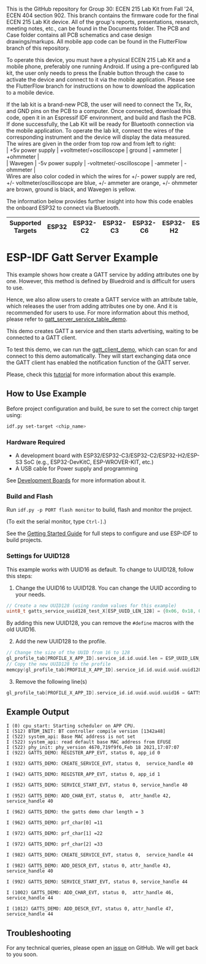 This is the GitHub repository for Group 30: ECEN 215 Lab Kit from Fall '24, ECEN 404 section 902. This branch contains the firmware code for the final ECEN 215 Lab Kit device. All of the group's reports, presentations, research, meeting notes, etc., can be found in the Documents folder. The PCB and Case folder contains all PCB schematics and case design drawings/markups. All mobile app code can be found in the FlutterFlow branch of this repository.

To operate this device, you must have a physical ECEN 215 Lab Kit and a mobile phone, preferably one running Android. If using a pre-configured lab kit, the user only needs to press the Enable button through the case to activate the device and connect to it via the mobile application. Please see the FlutterFlow branch for instructions on how to download the application to a mobile device.

If the lab kit is a brand-new PCB, the user will need to connect the Tx, Rx, and GND pins on the PCB to a computer. Once connected, download this code, open it in an Espressif IDF environment, and build and flash the PCB. If done successfully, the Lab Kit will be ready for Bluetooth connection via the mobile application. To operate the lab kit, connect the wires of the corresponding instrument and the device will display the data measured. The wires are given in the order from top row and from left to right:  <br>|   +5v power supply  |  +voltmeter/+oscilloscope  |  ground                    |  +ammeter   |  +ohmmeter  |<br>
                                                   |   Wavegen           |  -5v power supply          |  -voltmeter/-oscilloscope  |  -ammeter   |  -ohmmeter  |<br>
Wires are also color coded in which the wires for +/- power supply are red, +/- voltmeter/oscilloscope are blue, +/- ammeter are orange, +/- ohmmeter are brown, ground is black, and Wavegen is yellow. 

The information below provides further insight into how this code enables the onboard ESP32 to connect via Bluetooth.



| Supported Targets | ESP32 | ESP32-C2 | ESP32-C3 | ESP32-C6 | ESP32-H2 | ESP32-S3 |
| ----------------- | ----- | -------- | -------- | -------- | -------- | -------- |

# ESP-IDF Gatt Server Example

This example shows how create a GATT service by adding attributes one by one. However, this method is defined by Bluedroid and is difficult for users to use.

Hence, we also allow users to create a GATT service with an attribute table, which releases the user from adding attributes one by one. And it is recommended for users to use. For more information about this method, please refer to [gatt_server_service_table_demo](../gatt_server_service_table).

This demo creates GATT a service and then starts advertising, waiting to be connected to a GATT client.

To test this demo, we can run the [gatt_client_demo](../gatt_client), which can scan for and connect to this demo automatically. They will start exchanging data once the GATT client has enabled the notification function of the GATT server.

Please, check this [tutorial](tutorial/Gatt_Server_Example_Walkthrough.md) for more information about this example.

## How to Use Example

Before project configuration and build, be sure to set the correct chip target using:

```bash
idf.py set-target <chip_name>
```

### Hardware Required

* A development board with ESP32/ESP32-C3/ESP32-C2/ESP32-H2/ESP-S3 SoC (e.g., ESP32-DevKitC, ESP-WROVER-KIT, etc.)
* A USB cable for Power supply and programming

See [Development Boards](https://www.espressif.com/en/products/devkits) for more information about it.

### Build and Flash

Run `idf.py -p PORT flash monitor` to build, flash and monitor the project.

(To exit the serial monitor, type ``Ctrl-]``.)

See the [Getting Started Guide](https://idf.espressif.com/) for full steps to configure and use ESP-IDF to build projects.

### Settings for UUID128

This example works with UUID16 as default. To change to UUID128, follow this steps:

1. Change the UUID16 to UUID128. You can change the UUID according to your needs.

```c
// Create a new UUID128 (using random values for this example)
uint8_t gatts_service_uuid128_test_X[ESP_UUID_LEN_128] = {0x06, 0x18, 0x7a, 0xec, 0xbe, 0x11, 0x11, 0xea, 0x00, 0x16, 0x02, 0x42, 0x01, 0x13, 0x00, 0x04};
```

By adding this new UUID128, you can remove the `#define` macros with the old UUID16.

2. Add the new UUID128 to the profile.

```c
// Change the size of the UUID from 16 to 128
gl_profile_tab[PROFILE_X_APP_ID].service_id.id.uuid.len = ESP_UUID_LEN_128;
// Copy the new UUID128 to the profile
memcpy(gl_profile_tab[PROFILE_X_APP_ID].service_id.id.uuid.uuid.uuid128, gatts_service_uuid128_test_X, ESP_UUID_LEN_128);
```

3. Remove the following line(s)
```c
gl_profile_tab[PROFILE_X_APP_ID].service_id.id.uuid.uuid.uuid16 = GATTS_SERVICE_UUID_TEST_X;
```

## Example Output

```
I (0) cpu_start: Starting scheduler on APP CPU.
I (512) BTDM_INIT: BT controller compile version [1342a48]
I (522) system_api: Base MAC address is not set
I (522) system_api: read default base MAC address from EFUSE
I (522) phy_init: phy_version 4670,719f9f6,Feb 18 2021,17:07:07
I (922) GATTS_DEMO: REGISTER_APP_EVT, status 0, app_id 0

I (932) GATTS_DEMO: CREATE_SERVICE_EVT, status 0,  service_handle 40

I (942) GATTS_DEMO: REGISTER_APP_EVT, status 0, app_id 1

I (952) GATTS_DEMO: SERVICE_START_EVT, status 0, service_handle 40

I (952) GATTS_DEMO: ADD_CHAR_EVT, status 0,  attr_handle 42, service_handle 40

I (962) GATTS_DEMO: the gatts demo char length = 3

I (962) GATTS_DEMO: prf_char[0] =11

I (972) GATTS_DEMO: prf_char[1] =22

I (972) GATTS_DEMO: prf_char[2] =33

I (982) GATTS_DEMO: CREATE_SERVICE_EVT, status 0,  service_handle 44

I (982) GATTS_DEMO: ADD_DESCR_EVT, status 0, attr_handle 43, service_handle 40

I (992) GATTS_DEMO: SERVICE_START_EVT, status 0, service_handle 44

I (1002) GATTS_DEMO: ADD_CHAR_EVT, status 0,  attr_handle 46, service_handle 44

I (1012) GATTS_DEMO: ADD_DESCR_EVT, status 0, attr_handle 47, service_handle 44

```

## Troubleshooting

For any technical queries, please open an [issue](https://github.com/espressif/esp-idf/issues) on GitHub. We will get back to you soon.
